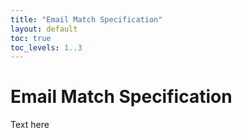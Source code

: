 ```yaml
---
title: "Email Match Specification"
layout: default
toc: true
toc_levels: 1..3 
---
```



# Email Match Specification

Text here